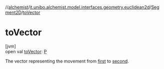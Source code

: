 //[alchemist](../../../index.md)/[it.unibo.alchemist.model.interfaces.geometry.euclidean2d](../index.md)/[Segment2D](index.md)/[toVector](to-vector.md)

# toVector

[jvm]\
open val [toVector](to-vector.md): [P](index.md)

The vector representing the movement from [first](https://kotlinlang.org/api/latest/jvm/stdlib/kotlin.collections/index.html) to [second](second.md).
